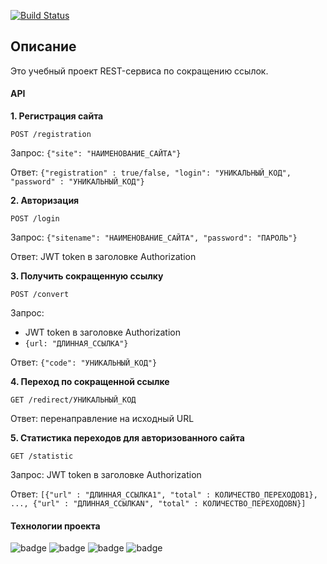 [![Build Status](https://app.travis-ci.com/velesov7493/job4j_url-shortcut.svg?branch=master)](https://app.travis-ci.com/velesov7493/job4j_url-shortcut)
## Описание ##

Это учебный проект REST-сервиса по сокращению ссылок.

#### API ####
**1. Регистрация сайта**

`POST /registration`

Запрос: `{"site": "НАИМЕНОВАНИЕ_САЙТА"}`

Ответ: `{"registration" : true/false, "login": "УНИКАЛЬНЫЙ_КОД", "password" : "УНИКАЛЬНЫЙ_КОД"}`

**2. Авторизация**

`POST /login`

Запрос: `{"sitename": "НАИМЕНОВАНИЕ_САЙТА", "password": "ПАРОЛЬ"}`

Ответ: JWT token в заголовке Authorization 

**3. Получить сокращенную ссылку**

`POST /convert`

Запрос:
+ JWT token в заголовке Authorization
+ `{url: "ДЛИННАЯ_ССЫЛКА"}`

Ответ: `{"code": "УНИКАЛЬНЫЙ_КОД"}`

**4. Переход по сокращенной ссылке**

`GET /redirect/УНИКАЛЬНЫЙ_КОД`

Ответ: перенаправление на исходный URL

**5. Статистика переходов для авторизованного сайта**

`GET /statistic`

Запрос: JWT token в заголовке Authorization

Ответ: `[{"url" : "ДЛИННАЯ_ССЫЛКА1", "total" : КОЛИЧЕСТВО_ПЕРЕХОДОВ1}, ..., {"url" : "ДЛИННАЯ_ССЫЛКАN", "total" : КОЛИЧЕСТВО_ПЕРЕХОДОВN}]`

#### Технологии проекта ####
![badge](https://img.shields.io/badge/PostgreSQL-12-blue)
![badge](https://img.shields.io/badge/Java-14-green)
![badge](https://img.shields.io/badge/Maven-3.6-green)
![badge](https://img.shields.io/badge/SpringBot-2.6-yellow)